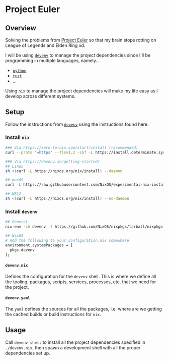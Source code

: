 # Project Euler

## Overview

Solving the problems from [Project Euler](https://projecteuler.net/archives) so
that my brain stops rotting on League of Legends and Elden Ring xd.

I will be using [`devenv`](https://devenv.sh/) to manage the project
dependencies since I'll be programming in multiple languages, namely...

- [`python`](https://www.python.org/)
- [`rust`](https://www.rust-lang.org/)
- ...

Using `nix` to manage the project dependencies will make my life easy as I
develop across different systems.

## Setup

Follow the instructions from [`devenv`](https://devenv.sh/getting-started/)
using the instructions found here.

### Install `nix`

```bash
### Via https://zero-to-nix.com/start/install (recommended)
curl --proto '=https' --tlsv1.2 -sSf -L https://install.determinate.systems/nix | sh -s -- install

### Via https://devenv.sh/getting-started/
## Linux
sh <(curl -L https://nixos.org/nix/install) --daemon

## macOS
curl -L https://raw.githubusercontent.com/NixOS/experimental-nix-installer/main/nix-installer.sh | sh -s install

## WSL2
sh <(curl -L https://nixos.org/nix/install) --no-daemon
```

### Install `devenv`

```bash
## General
nix-env -iA devenv -f https://github.com/NixOS/nixpkgs/tarball/nixpkgs-unstable

## NixOS
# Add the following to your configuration.nix somewhere
environment.systemPackages = [ 
  pkgs.devenv
];
```

#### `devenv.nix`

Defines the configuration for the `devenv` shell. This is where we define all
the tooling, packages, scripts, services, processes, etc. that we need for the
project.

#### `devenv.yaml`

The `yaml` defines the sources for all the packages, i.e. where are we getting
the cached builds or build instructions for `nix`.

## Usage

Call `devenv shell` to install all the project dependencies specified in
`./devenv.nix`, then spawn a development shell with all the proper
dependencies set up.
